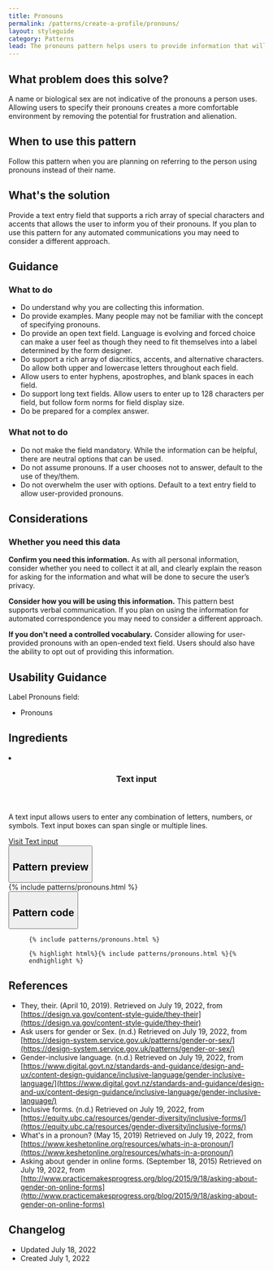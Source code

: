 ```yaml
---
title: Pronouns
permalink: /patterns/create-a-profile/pronouns/
layout: styleguide
category: Patterns
lead: The pronouns pattern helps users to provide information that will allow them to feel confident they will be addressed with the pronouns they use.
---
```


## What problem does this solve?
A name or biological sex are not indicative of the pronouns a person uses. Allowing users to specify their pronouns creates a more comfortable environment by removing the potential for frustration and alienation.
 
## When to use this pattern 
Follow this pattern when you are planning on referring to the person using pronouns instead of their name.

## What's the solution
Provide a text entry field that supports a rich array of special characters and accents that allows the user to inform you of their pronouns. If you plan to use this pattern for any automated communications you may need to consider a different approach. 

## Guidance

<div class="grid-row grid-gap-3">
  <div class="tablet:grid-col-5">
    <div class="do-dont">
      <div class="do-dont__do">
      <h3 class="do-dont__heading">What to do</h3>
        <div class="do-dont__content">
          <ul>
            <li>Do understand why you are collecting this information.</li>
            <li>Do provide examples. Many people may not be familiar with the concept of specifying pronouns.</li>
            <li>Do provide an open text field. Language is evolving and forced choice can make a user feel as though they need to fit themselves into a label determined by the form designer.</li>
            <li>Do support a rich array of diacritics, accents, and alternative characters. Do allow both upper and lowercase letters throughout each field.</li>
            <li>Allow users to enter hyphens, apostrophes, and blank spaces in each field.</li>
            <li>Do support long text fields. Allow users to enter up to 128 characters per field, but follow form norms for field display size.</li>
            <li>Do be prepared for a complex answer.</li>
          </ul> 
        </div>
      </div>
    </div>
  </div>
  <div class="tablet:grid-col-5">
    <div class="do-dont__dont">
    <h3 class="do-dont__heading">What not to do</h3>
      <div class="do-dont__content">
          <ul>
            <li>Do not make the field mandatory. While the information can be helpful, there are neutral options that can be used.</li>
            <li>Do not assume pronouns. If a user chooses not to answer, default to the use of they/them.</li>
            <li>Do not overwhelm the user with options. Default to a text entry field to allow user-provided pronouns.</li>
          </ul>
      </div>
    </div>
  </div>
</div>

## Considerations
### Whether you need this data
<b>Confirm you need this information.</b> As with all personal information, consider whether you need to collect it at all, and clearly explain the reason for asking for the information and what will be done to secure the user’s privacy.

<b>Consider how you will be using this information.</b> This pattern best supports verbal communication. If you plan on using the information for automated correspondence you may need to consider a different approach.

<b>If you don't need a controlled vocabulary.</b> Consider allowing for user-provided pronouns with an open-ended text field. Users should also have the ability to opt out of providing this information.

## Usability Guidance

Label Pronouns field:
- Pronouns

## Ingredients

<div class="usa-card-group flex-row margin-top-2">
    <li
    class="usa-card site-component-card grid-col-4 tablet:grid-col-4 margin-bottom-2"
    role="region"
    aria-atomic="true"
    aria-label="Visit Toggle"
    data-meta="Visit Toggle">
        <div class="usa-card__container">
        <header class="usa-card__header">
            <h3 class="usa-card__heading font-lang-lg">Text input</h3>
        </header>
        <div class="usa-card__body font-lang-sm">
            <p>A text input allows users to enter any combination of letters, numbers, or symbols. Text input boxes can span single or multiple lines.</p>
            <a href="/components/text-input/">Visit Text input</a>
        </div>
        </div>
    </li>
</div>

<div class="usa-accordion usa-accordion--bordered site-accordion-code site-component-preview">
  <button class="usa-accordion__button" aria-controls="accordion-preview" aria-expanded="true"><h2 id="pattern-preview">Pattern preview</h2></button>
  <div id="accordion-preview" class="usa-accordion__content">
    {% include patterns/pronouns.html %}
  </div>
</div>
<div class="usa-accordion usa-accordion--bordered site-accordion-code site-component-preview">
  <button class="usa-accordion__button" aria-controls="accordion-code" aria-expanded="false"><h2 id="pattern-code">Pattern code</h2></button>
  <div id="accordion-code" class="usa-accordion__content highlight-code">
    <div class="usa-sr-only">
      <figure class="highlight"><pre><code class="language-html" data-lang="html">{% include patterns/pronouns.html %}</code></pre></figure>
    </div>
    <figure class="highlight"><pre><code class="language-html" data-lang="html">{% highlight html%}{% include patterns/pronouns.html %}{% endhighlight %}</code></pre></figure>
  </div>
</div>

## References
- They, their. (April 10, 2019). Retrieved on July 19, 2022, from [https://design.va.gov/content-style-guide/they-their](https://design.va.gov/content-style-guide/they-their) 
- Ask users for gender or Sex. (n.d.) Retrieved on July 19, 2022, from [https://design-system.service.gov.uk/patterns/gender-or-sex/](https://design-system.service.gov.uk/patterns/gender-or-sex/)
- Gender-inclusive language. (n.d.) Retrieved on July 19, 2022, from [https://www.digital.govt.nz/standards-and-guidance/design-and-ux/content-design-guidance/inclusive-language/gender-inclusive-language/](https://www.digital.govt.nz/standards-and-guidance/design-and-ux/content-design-guidance/inclusive-language/gender-inclusive-language/) 
- Inclusive forms. (n.d.) Retrieved on July 19, 2022, from [https://equity.ubc.ca/resources/gender-diversity/inclusive-forms/](https://equity.ubc.ca/resources/gender-diversity/inclusive-forms/) 
- What's in a pronoun? (May 15, 2019) Retrieved on July 19, 2022, from [https://www.keshetonline.org/resources/whats-in-a-pronoun/](https://www.keshetonline.org/resources/whats-in-a-pronoun/)
- Asking about gender in online forms. (September 18, 2015) Retrieved on July 19, 2022, from [http://www.practicemakesprogress.org/blog/2015/9/18/asking-about-gender-on-online-forms](http://www.practicemakesprogress.org/blog/2015/9/18/asking-about-gender-on-online-forms)


## Changelog
- Updated July 18, 2022
- Created July 1, 2022